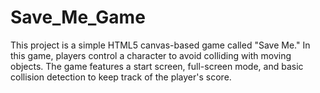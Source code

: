 # Save_Me_Game
This project is a simple HTML5 canvas-based game called "Save Me." In this game, players control a character to avoid colliding with moving objects. The game features a start screen, full-screen mode, and basic collision detection to keep track of the player's score.
